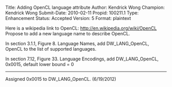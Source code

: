 Title:       Adding OpenCL language attribute
Author:      Kendrick Wong
Champion:    Kendrick Wong
Submit-Date: 2010-02-11
Propid:      100211.1
Type:        Enhancement
Status:      Accepted
Version:     5
Format:      plaintext

Here is a wikipedia link to OpenCL: http://en.wikipedia.org/wiki/OpenCL
Propose to add a new language name to describe OpenCL.

In section 3.1.1, Figure 8. Language Names, add
   DW_LANG_OpenCL, OpenCL
to the list of supported languages.

In section 7.12, Figure 33. Language Encodings, add
   DW_LANG_OpenCL, 0x0015, default lower bound = 0

----

Assigned 0x0015 to DW_LANG_OpenCL.  (6/19/2012)
